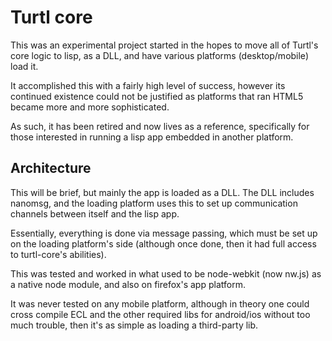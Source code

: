 Turtl core
==========

This was an experimental project started in the hopes to move all of Turtl's
core logic to lisp, as a DLL, and have various platforms (desktop/mobile) load
it.

It accomplished this with a fairly high level of success, however its continued
existence could not be justified as platforms that ran HTML5 became more and
more sophisticated.

As such, it has been retired and now lives as a reference, specifically for
those interested in running a lisp app embedded in another platform.


## Architecture

This will be brief, but mainly the app is loaded as a DLL. The DLL includes
nanomsg, and the loading platform uses this to set up communication channels
between itself and the lisp app.

Essentially, everything is done via message passing, which must be set up on
the loading platform's side (although once done, then it had full access to
turtl-core's abilities).

This was tested and worked in what used to be node-webkit (now nw.js) as a
native node module, and also on firefox's app platform.

It was never tested on any mobile platform, although in theory one could cross
compile ECL and the other required libs for android/ios without too much
trouble, then it's as simple as loading a third-party lib.

